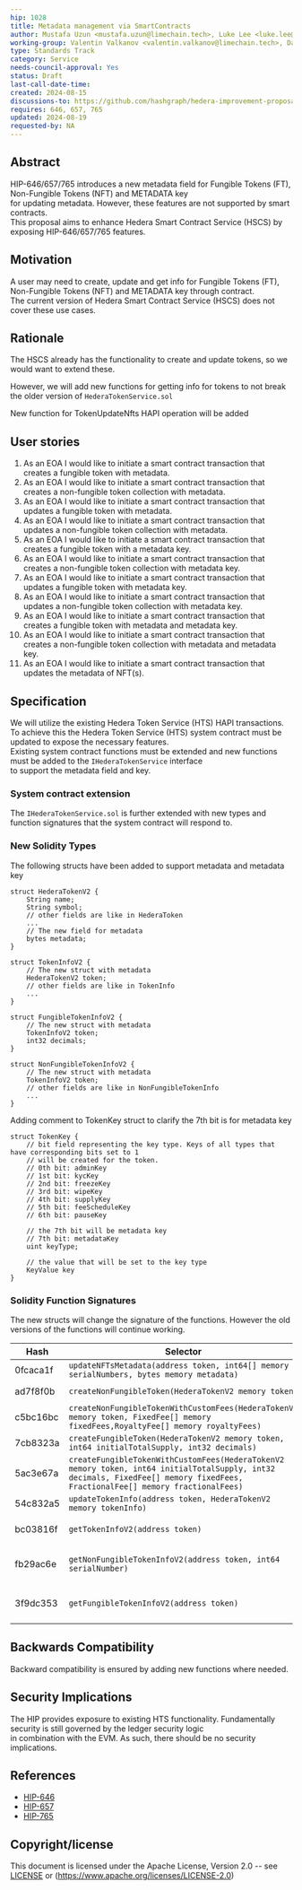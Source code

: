 ```yaml
---
hip: 1028
title: Metadata management via SmartContracts
author: Mustafa Uzun <mustafa.uzun@limechain.tech>, Luke Lee <luke.lee@swirldslabs.com>
working-group: Valentin Valkanov <valentin.valkanov@limechain.tech>, David Bakin <david.bakin@swirldsbals.com>
type: Standards Track
category: Service
needs-council-approval: Yes
status: Draft
last-call-date-time:
created: 2024-08-15
discussions-to: https://github.com/hashgraph/hedera-improvement-proposal/pull/1028
requires: 646, 657, 765
updated: 2024-08-19
requested-by: NA
---
```


## Abstract

HIP-646/657/765 introduces a new metadata field for Fungible Tokens (FT), Non-Fungible Tokens (NFT) and METADATA key  
for updating metadata. However, these features are not supported by smart contracts.  
This proposal aims to enhance Hedera Smart Contract Service (HSCS) by exposing HIP-646/657/765 features.

## Motivation

A user may need to create, update and get info for Fungible Tokens (FT), Non-Fungible Tokens (NFT) and METADATA key through contract.  
The current version of Hedera Smart Contract Service (HSCS) does not cover these use cases.

## Rationale

The HSCS already has the functionality to create and update tokens, so we would want to extend these.  

However, we will add new functions for getting info for tokens to not break the older version of ``HederaTokenService.sol``  

New function  for TokenUpdateNfts HAPI operation will be added  

## User stories

1. As an EOA I would like to initiate a smart contract transaction that creates a fungible token with metadata.
2. As an EOA I would like to initiate a smart contract transaction that creates a non-fungible token collection with metadata.
3. As an EOA I would like to initiate a smart contract transaction that updates a fungible token with metadata.
4. As an EOA I would like to initiate a smart contract transaction that updates a non-fungible token collection with metadata.
5. As an EOA I would like to initiate a smart contract transaction that creates a fungible token with a metadata key.
6. As an EOA I would like to initiate a smart contract transaction that creates a non-fungible token collection with metadata key.
7. As an EOA I would like to initiate a smart contract transaction that updates a fungible token with metadata key.
8. As an EOA I would like to initiate a smart contract transaction that updates a non-fungible token collection with metadata key.
9. As an EOA I would like to initiate a smart contract transaction that creates a fungible token with metadata and metadata key.
10. As an EOA I would like to initiate a smart contract transaction that creates a non-fungible token collection with metadata and metadata key.
11. As an EOA I would like to initiate a smart contract transaction that updates the metadata of NFT(s).

## Specification

We will utilize the existing Hedera Token Service (HTS) HAPI transactions.  
To achieve this the Hedera Token Service (HTS) system contract must be updated to expose the necessary features.  
Existing system contract functions must be extended and new functions must be added to the `IHederaTokenService` interface  
to support the metadata field and key.

### System contract extension

The `IHederaTokenService.sol` is further extended with new types and function signatures that the system contract will respond to.

### New Solidity Types

The following structs have been added to support metadata and metadata key

```solidity
struct HederaTokenV2 {
    String name;
    String symbol;
    // other fields are like in HederaToken
    ...
    // The new field for metadata
    bytes metadata;
}
```

```solidity
struct TokenInfoV2 {
    // The new struct with metadata
    HederaTokenV2 token;
    // other fields are like in TokenInfo
    ...
}
```

```solidity
struct FungibleTokenInfoV2 {
    // The new struct with metadata
    TokenInfoV2 token;
    int32 decimals;
}
```

```solidity
struct NonFungibleTokenInfoV2 {
    // The new struct with metadata
    TokenInfoV2 token;
    // other fields are like in NonFungibleTokenInfo
    ...
}
```
Adding comment to TokenKey struct to clarify the 7th bit is for metadata key

```solidity
struct TokenKey {
    // bit field representing the key type. Keys of all types that have corresponding bits set to 1
    // will be created for the token.
    // 0th bit: adminKey
    // 1st bit: kycKey
    // 2nd bit: freezeKey
    // 3rd bit: wipeKey
    // 4th bit: supplyKey
    // 5th bit: feeScheduleKey
    // 6th bit: pauseKey
    
    // the 7th bit will be metadata key
    // 7th bit: metadataKey
    uint keyType;
    
    // the value that will be set to the key type
    KeyValue key
}
```

### Solidity Function Signatures

The new structs will change the signature of the functions. However the old versions of the functions will continue working.

| Hash | Selector                                                                                                                                                                      | Return                                                                     |
| --- |-------------------------------------------------------------------------------------------------------------------------------------------------------------------------------|----------------------------------------------------------------------------|
|0fcaca1f| `updateNFTsMetadata(address token, int64[] memory serialNumbers, bytes memory metadata)`                                                                                      | `int responsecode`                                                         |
|ad7f8f0b| `createNonFungibleToken(HederaTokenV2 memory token)`                                                                                                                          | `(int responseCode, addess tokenAddress)`                                  |
|c5bc16bc| `createNonFungibleTokenWithCustomFees(HederaTokenV2 memory token, FixedFee[] memory fixedFees,RoyaltyFee[] memory royaltyFees)`                                               | `(int responseCode, addess tokenAddress)`                                  |
|7cb8323a| `createFungibleToken(HederaTokenV2 memory token, int64 initialTotalSupply, int32 decimals)`                                                                                   | `(int responseCode, addess tokenAddress)`                                  |
|5ac3e67a| `createFungibleTokenWithCustomFees(HederaTokenV2 memory token, int64 initialTotalSupply, int32 decimals, FixedFee[] memory fixedFees, FractionalFee[] memory fractionalFees)` | `(int responseCode, addess tokenAddress)`                                  |
|54c832a5| `updateTokenInfo(address token, HederaTokenV2 memory tokenInfo)`                                                                                                              | `int responseCode`                                                         |
|bc03816f| `getTokenInfoV2(address token)`                                                                                                                                               | `(int64 responseCode, TokenInfoV2 memory tokenInfo)`                       |   
|fb29ac6e| `getNonFungibleTokenInfoV2(address token, int64 serialNumber)`                                                                                                                | `(int64 responseCode, NonFungibleTokenInfoV2 memory nonFungibleTokenInfo)` |
|3f9dc353| `getFungibleTokenInfoV2(address token)`                                                                                                                                       | `(int64 responseCode, FungibleTokenInfoV2 memory fungibleTokenInfo)`       |

## Backwards Compatibility
Backward compatibility is ensured by adding new functions where needed.

## Security Implications

The HIP provides exposure to existing HTS functionality. Fundamentally security is still governed by the ledger security logic  
in combination with the EVM. As such, there should be no security implications.

## References

- [HIP-646](https://hips.hedera.com/hip/hip-646)
- [HIP-657](https://hips.hedera.com/hip/hip-657)
- [HIP-765](https://hips.hedera.com/hip/hip-765)

## Copyright/license

This document is licensed under the Apache License, Version 2.0 -- see [LICENSE](notion://www.notion.so/LICENSE) or (https://www.apache.org/licenses/LICENSE-2.0)